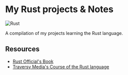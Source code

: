 # My Rust projects & Notes

![Rust][Rust]

[Rust]: https://img.shields.io/badge/rust-000000??style=for-the-badge&logo=rust&logoColor=white

A compilation of my projects learning the Rust language.

## Resources

- [Rust Official's Book](https://doc.rust-lang.org/book/)
- [Traversy Media's Course of the Rust language](https://www.youtube.com/watch?v=zF34dRivLOw&list=PLillGF-RfqbYeckUaD1z6nviTp31GLTH8&index=33&t=3624s)

